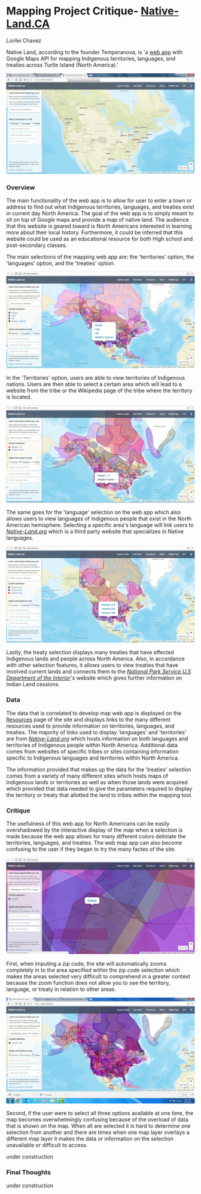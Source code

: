 # Mapping Project Critique- [Native-Land.CA ](https://native-land.ca/)

Lorilei Chavez
 
Native Land, according to the founder Temperanova, is 'a [web app](https://github.com/tempranova/Native-Land/blob/master/README.md) with Google Maps API for mapping Indigenous territories, languages, and treaties across Turtle Island (North America).'

 ![native-land.ca Home Page](images/native-land6.png "native-land.ca Home Page")
 
 ### Overview
 
The main functionality of the web app is to allow for user to enter a town or address to find out what Indigenous territories, languages, and treaties exist in current day North America. The goal of the web app is to simply meant to sit on top of Google maps and provide a map of native land. The audience that this website is geared toward is North Americans interested in learning more about their local history. Furthermore, it could be inferred that this website could be used as an educational resource for both High school and post-secondary classes.

The main selections of the mapping web app are: the 'territories' option, the 'languages' option, and the 'treaties' option. 

![Territories](images/native-land2.png "Indigenous Territories of North America")

In the 'Territories' option, users are able to view territories of Indigenous nations. Users are then able to select a certain area which will lead to a website from the tribe or the Wikipedia page of the tribe where the territory is located.
  
![Languages](images/native-land1.png "Launguages of North America")

The same goes for the 'language' selection on the web app which also allows users to view languages of Indigenous people that exist in the North American hemisphere. Selecting a specific area's language will link users to *[Native-Land.org](http://www.native-languages.org/)* which is a third party website that specializes in Native languages.

 ![Treaties](images/native-land3.png "Treaties with Indigenous people of Norht America") 
 
 Lastly, the treaty selection displays many treaties that have affected Indigenous lands and people across North America. Also, in accordance with other selection features, it allows users to view treaties that have involved current lands and connects them to the *[National Park Service U.S Department of the Interior](https://www.nps.gov/nagpra/ONLINEDB/Land_Cessions/INDEX.HTM)'s* website which gives further information on Indian Land cessions. 
 
 
 ### Data

The data that is correlated to develop map web app is displayed on the [Resources](https://native-land.ca/resources.html) page of the site and displays links to the many different resources used to provide information on territories, languages, and treaties. The majority of links used to display 'languages' and 'territories' are from *[Native-Land.org](http://www.native-languages.org/)* which hosts information on both languages and territories of Indigenous people within North America. Additional data comes from websites of specific tribes or sites containing information specific to Indigenous languages and territories within North America. 

The information provided that makes up the data for the 'treaties' selection comes from a variety of many different sites which hosts maps of Indigenous lands or territories as well as when those lands were acquired which provided that data needed to give the parameters required to display the territory or treaty that allotted the land to tribes within the mapping tool.
 
  ### Critique
 
The usefulness of this web app for North Americans can be easily overshadowed by the interactive display of the map when a selection is made because the web app allows for many different colors deliniate the territories, languages, and treaties. The web map app can also become confusing to the user if they began to try the many factes of the site. 
 
 ![native-land.ca with all items selected](images/native-land5.png "native-land.ca with zoomed in to specific zip code in 'Albuquerque, NM'")
 
First, when imputing a zip code, the site will automatically zooms completely in to the area specified within the zip code selection which makes the areas selected very difficult to comprehend in a greater context because the zoom function does not allow you to see the territory, language, or treaty in relation to other areas.
 
 ![native-land.ca with all items selected](images/native-landCA.png "native-land.ca with all selected treaties, territories, and Languages")

Second, if the user were to select all three options available at one time, the map becomes overwhelmingly confusing because of the overload of data that is shown on the map. When all are selected it is hard to determine one selection from another and there are times when one map layer overlays a different map layer it makes the data or information on the selection unavailable or difficult to access.
 
 under construction 
 
 ### Final Thoughts
 
 under construction 
 

 
